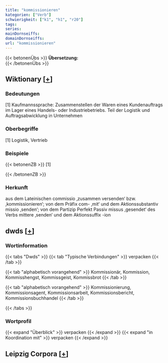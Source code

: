 ```yaml
---
title: "kommissionieren"
kategorien: ["Verb"]
schwierigkeit: ["k1", "h1", "r20"]
tags:
series:
mainDornseiffs:
domainDornseiffs:
url: "kommissionieren"
---
```


{{< betonenÜbs >}}
**Übersetzung:**  
{{< /betonenÜbs >}}

## Wiktionary [[+](https://de.wiktionary.org/wiki/kommissionieren)]

### Bedeutungen
[1] Kaufmannssprache: Zusammenstellen der Waren eines Kundenauftrags im Lager eines Handels- oder Industriebetriebs. Teil der Logistik und Auftragsabwicklung in Unternehmen  

### Oberbegriffe
[1] Logistik, Vertrieb  

### Beispiele
{{< betonenZB >}}
[1]  

{{< /betonenZB >}}
### Herkunft
aus dem Lateinischen commissio ‚zusammen versenden‘ bzw. ‚kommissionieren‘; von dem Präfix com- ‚mit‘ und dem Aktionssubstantiv missio ‚senden‘; von dem Partizip Perfekt Passiv missus ‚gesendet‘ des Verbs mittere ‚senden‘ und dem Aktionssuffix -ion  



## dwds [[+](https://www.dwds.de/wb/kommissionieren)]

### Wortinformation
{{< tabs "Dwds" >}}
{{< tab "Typische Verbindungen" >}}
verpacken
{{< /tab >}}

{{< tab "alphabetisch vorangehend" >}}
Kommissionär, Kommission, Kommisshengst, Kommissgeist, Kommissbrot
{{< /tab >}}

{{< tab "alphabetisch vorangehend" >}}
Kommissionierung, Kommissionsagent, Kommissionsarbeit, Kommissionsbericht, Kommissionsbuchhandel
{{< /tab >}}

{{< /tabs >}}

### Wortprofil
{{< expand "Überblick" >}} verpacken {{< /expand >}}
{{< expand "in Koordination mit" >}} verpacken {{< /expand >}}

## Leipzig Corpora [[+](https://corpora.uni-leipzig.de/en/res?word=kommissionieren&corpusId=deu_newscrawl-public_2018)]

